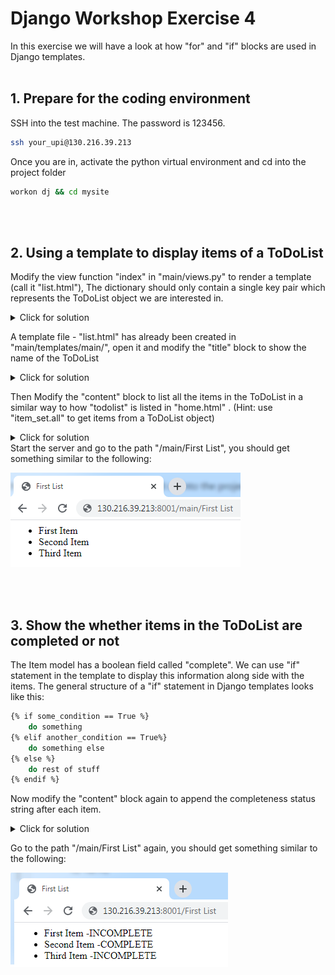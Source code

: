 # Django Workshop Exercise 4

In this exercise we will have a look at how "for" and "if" blocks are used in Django templates.
<br/><br/>
## 1. Prepare for the coding environment  

SSH into the test machine. The password is 123456.
```sh
ssh your_upi@130.216.39.213
```
Once you are in, activate the python virtual environment and cd into the project folder
```sh
workon dj && cd mysite
```
<br/><br/>

## 2. Using a template to display items of a ToDoList 
Modify the view function "index" in "main/views.py" to render a template (call it "list.html"), The dictionary should only contain a single key pair which represents the ToDoList object we are interested in. 

<details>
  <summary>Click for solution</summary>
  
```sh
def index(response, name):
    ls = ToDoList.objects.get(name=name)
    return render(response, "main/list.html", {"ls": ls})
```
</details>

A template file - "list.html" has already been created in "main/templates/main/", open it and modify the "title" block to show the name of the ToDoList
<details>
  <summary>Click for solution</summary>
  
```sh
{% block title %}
    {{ls.name}}
{% endblock %}
```
</details>

Then Modify the "content" block to list all the items in the ToDoList in a similar way to how "todolist" is listed in "home.html" . (Hint: use "item_set.all" to get items from a ToDoList object)

<details>
  <summary>Click for solution</summary>
  
```sh
{% block content %}
    <ul>
        {% for item in ls.item_set.all %}
            <li>
                {{item.text}}
            </li>
        {% endfor %}
    </ul>
{% endblock %}
```
</details>
Start the server and go to the path "/main/First List", you should get something similar to the following:
  
![alt text](https://github.com/phu004/django_part_four/blob/main/workshop4a.png)

<br/><br/>

## 3. Show the whether items in the ToDoList are completed or not
The Item model has a boolean field called "complete". We can use "if" statement in the template to display this information along side with the items. The general structure of a "if" statement in Django templates looks like this:
```sh
{% if some_condition == True %}
    do something
{% elif another_condition == True%}
    do something else
{% else %}
    do rest of stuff
{% endif %}

```
Now modify the "content" block again to append the completeness status string after each item.
<details>
  <summary>Click for solution</summary>
  
```sh
{% block content %}
    <ul>
        {% for item in ls.item_set.all %}
            {% if item.complete == True %}
                <li>
                    {{item.text}} -COMPLETE
                </li>
            {% else %}
                <li>
                    {{item.text}} -INCOMPLETE
                </li>
            {% endif %}
        {% endfor %}
    </ul>
{% endblock %}
```
</details>

Go to the path "/main/First List" again, you should get something similar to the following:
  
![alt text](https://github.com/phu004/django_part_four/blob/main/workshop4b.png)




